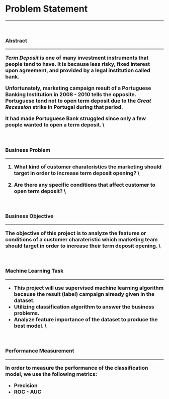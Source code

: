 # <h1>**Problem Statement**
---

**<br><h3>Abstract**
***

***Term Deposit*** is one of many investment instruments that people tend to have. It is because less risky, fixed interest upon agreement, and provided by a legal institution called bank. 

Unfortunately, marketing campaign result of a **Portuguese Banking Institution in 2008 - 2010** tells the opposite. Portuguese tend not to open term deposit due to the *Great Recession* strike in Portugal during that period. 

It had made Portuguese Bank **struggled** since only a few people wanted to open a term deposit. \

**<br><h3>Business Problem** 
***

1. What kind of **customer charateristics** the marketing should target in order to increase term deposit opening? \

2. Are there any **specific conditions** that affect customer to open term deposit? \

**<br><h3>Business Objective** 
***

The objective of this project is to **analyze the features or conditions of a customer charateristic** which marketing team should target in order to increase their term deposit opening. \

**<br><h3>Machine Learning Task** 
***

- This project will use **supervised machine learning algorithm** because the result (label) campaign already given in the dataset.
- Utilizing **classification** algorithm to answer the business problems.
- Analyze **feature importance** of the dataset to produce the best model. \

**<br><h3>Performance Measurement** 
***

In order to measure the performance of the classification model, we use the following metrics: 
- **Precision**
- **ROC - AUC**
